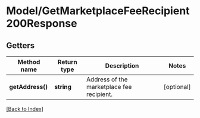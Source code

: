 # Model/GetMarketplaceFeeRecipient200Response

## Getters

Method name | Return type | Description | Notes
------------ | ------------- | ------------- | -------------
**getAddress()** | **string** | Address of the marketplace fee recipient. | [optional]

[[Back to Index]](../index.md)
